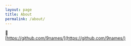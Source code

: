 ```yaml
---
layout: page
title: About
permalink: /about/
---
```


🦀  
[https://github.com/9names/](https://github.com/9names/)

